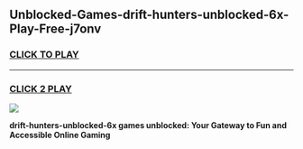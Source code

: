 
## Unblocked-Games-drift-hunters-unblocked-6x-Play-Free-j7onv
<h3>
<a href="https://premium76.site?title=drift-hunters-unblocked-6x&ref=17A">CLICK TO PLAY</a></h3>
<hr>

<h3>
<a href="https://premium76.site?title=drift-hunters-unblocked-6x&ref=17A">CLICK 2 PLAY</a>
  
</h3>

<a href="https://premium76.site?title=drift-hunters-unblocked-6x&ref=17A"><img src="https://clearcache.store/games.png"></a>


**drift-hunters-unblocked-6x games unblocked: Your Gateway to Fun and Accessible Online Gaming**
